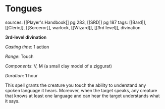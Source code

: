 # Tongues
sources: [[Player's Handbook]] pg 283, [[SRD]] pg 187
tags: [[Bard]], [[Cleric]], [[Sorceror]], warlock, [[Wizard]], [[3rd level]], divination

**3rd-level divination**

*Casting time*: 1 action

*Range*: Touch

*Components*: V, M (a small clay model of a ziggurat)

*Duration*: 1 hour

This spell grants the creature you touch the ability to understand any spoken language it hears. Moreover, when the target speaks, any creature that knows at least one language and can hear the target understands what it says.

